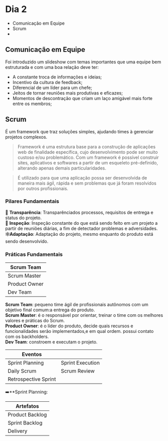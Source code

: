 # Dia 2 

- Comunicação em Equipe
- Scrum
-

## Comunicação em Equipe
Foi introduzido um slideshow com temas importantes que uma equipe bem estruturada e com uma boa relação deve ter:
- A constante troca de informações e ideias;
- Incentivo da cultura de feedback;
- Diferencial de um líder para um chefe;
- Jeitos de tornar reuniões mais produtivas e eficazes;
- Momentos de descontração que criam um laço amigável mais forte entre os membros;

## Scrum
É um framework que traz soluções simples, ajudando times à gerenciar projetos complexos.

> Framework é uma estrutura base para a construção de aplicações web de finalidade específica, cujo desenvolvimento pode ser muito custoso e/ou problemático. Com um framework é possível construir sites, aplicativos e softwares a partir de um esqueleto pré-definido, alterando apenas demais particularidades. <br/>

> É utilizado para que uma aplicação possa ser desenvolvida de maneira mais ágil, rápida e sem problemas que já foram resolvidos por outros profissionais.

### Pilares Fundamentais
📖 **Transparência**: Transparênciados processos, requisitos de entrega e status do projeto.<br/>
🔎 **Inspeção**: Inspeção constante do que está sendo feito em um projeto a partir de reuniões diárias, a fim de detectador problemas e adversidades.<br/>
🕸**Adaptação**: Adaptação do projeto, mesmo enquanto do produto está sendo desenvolvido.


### Práticas Fundamentais
| Scrum Team   |    
|--------------|
|Scrum Master  |
|Product Owner |
|Dev Team      |

**Scrum Team**: pequeno time ágil de profissionais autônomos com um objetivo final comum:a entrega do produto.<br/>
**Scrum Master**:  é o responsável por orientar, treinar o time com os melhores valores e práticas do Scrum. <br/>
**Product Owner**: é o líder do produto, decide quais recursos e funcionalidades serão implementados,e em qual ordem. possui contato com  os backholders.<br/>
**Dev Team**: constroem e executam o projeto.<br/>

|Eventos                   |                 |
|--------------------------|-----------------|
|Sprint Planning           |Sprint Execution | 
|Daily Scrum               |Scrum Review     |
|Retrospective Sprint      |                 |

➡️**Sprint Planning:

| Artefatos     |    
|---------------|
|Product Backlog|
|Sprint Backlog |
|Delivery       |

